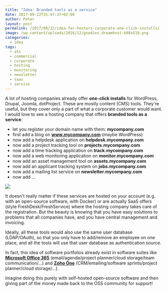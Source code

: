 ```yaml
---
title: "Idea: Branded tools as a service"
date: 2017-09-22T15:47:37+02:00
author: Peter
layout: post
permalink: /2017/09/22/idea-for-hosters-corporate-one-click-installs/
image: /wp-content/uploads/2016/12/goodies_dreamhost-698x510.png
categories:
  - idea
tags:
  - ats
  - commercial
  - corporate
  - hosting
  - monitoring
  - newsletter
  - saas
  - service
---
```

A lot of hosting companies already offer **one-click installs** for WordPress, Drupal, Joomla, dotProject. These are mostly content (CMS) tools. They're useful, but they cover only a part of what a corporate customer would want. I would love to see a hosting company that offers **branded tools as a service**:

  * let you register your domain name with them: **mycompany.com**
  * first add a blog on **www.mycompany.com** (maybe WordPress)
  * now add a helpdesk application on **helpdesk.mycompany.com**
  * now add a project tracking tool on **projects.mycompany.com**
  * now add a time tracking application on **track.mycompany.com**
  * now add a web monitoring application on **monitor.mycompany.com**
  * now add an asset management tool on **assets.mycompany.com**
  * now add an applicant tracking system on **jobs.mycompany.com**
  * now add a mailing list service on **newsletter.mycompany.com**
  * now add &#8230;

![](/wp-content/uploads/2016/12/goodies_dreamhost.png)

It doesn't really matter if these services are hosted on your account (e.g. with an open-source software, with Docker) or are actually SaaS offers (style FreshDesk/FreshService) where the hosting company takes care of the registration. But the beauty is knowing that you have easy solutions to problems that all companies have, and you have central management and invoicing.

Ideally, all these tools would also use the same user database (LDAP/OAuth), so that you only have to add/remove an employee on one place, and all the tools will use that user database as authentication source.

In fact, this idea of software portfolios already exist in software suites like **[Microsoft Office 365](https://www.office365.com/)** (email/agenda/project planner/cloud storage/team communication/&#8230;) and **[Zoho One](https://www.zoho.com/one/)** (CRM/emailing/software sprints/project planner/cloud storage/&#8230;). 

Imagine doing this purely with self-hosted open-source software and then giving part of the money made back to the OSS community for support!
